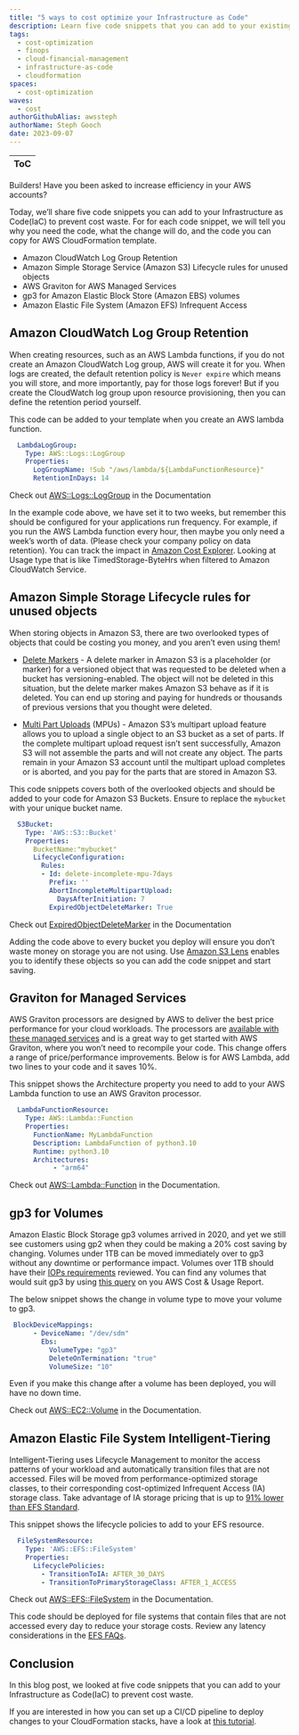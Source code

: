 ```yaml
---
title: "5 ways to cost optimize your Infrastructure as Code"
description: Learn five code snippets that you can add to your existing AWS CloudFormation templates to prevent cost waste.
tags:
  - cost-optimization
  - finops
  - cloud-financial-management
  - infrastructure-as-code
  - cloudformation
spaces:
  - cost-optimization
waves:
  - cost
authorGithubAlias: awssteph
authorName: Steph Gooch
date: 2023-09-07
---
```


| ToC |
|-----|

Builders! Have you been asked to increase efficiency in your AWS accounts?

Today, we’ll share five code snippets you can add to your Infrastructure as Code(IaC) to prevent cost waste. For for each code snippet, we will tell you why you need the code, what the change will do, and the code you can copy for AWS CloudFormation template.

* Amazon CloudWatch Log Group Retention
* Amazon Simple Storage Service (Amazon S3) Lifecycle rules for unused objects
* AWS Graviton for AWS Managed Services
* gp3 for Amazon Elastic Block Store (Amazon EBS) volumes
* Amazon Elastic File System (Amazon EFS) Infrequent Access

## Amazon CloudWatch Log Group Retention

When creating resources, such as an AWS Lambda functions, if you do not create an Amazon CloudWatch Log group, AWS will create it for you. When logs are created, the default retention policy is `Never expire` which means you will store, and more importantly, pay for those logs forever! But if you create the CloudWatch log group upon resource provisioning, then you can define the retention period yourself.

This code can be added to your template when you create an AWS lambda function.

```yaml
  LambdaLogGroup:
    Type: AWS::Logs::LogGroup
    Properties:
      LogGroupName: !Sub "/aws/lambda/${LambdaFunctionResource}"
      RetentionInDays: 14
```

Check out [AWS::Logs::LogGroup](https://docs.aws.amazon.com/AWSCloudFormation/latest/UserGuide/aws-resource-logs-loggroup.html?sc_channel=el&sc_campaign=costwave&sc_content=5-ways-to-cost-optimize-your-Infrastructure-as-Code&sc_geo=mult&sc_country=mult&sc_outcome=acq) in the Documentation

In the example code above, we have set it to two weeks, but remember this should be configured for your applications run frequency. For example, if you run the AWS Lambda function every hour, then maybe you only need a week’s worth of data. (Please check your company policy on data retention). You can track the impact in [Amazon Cost Explorer](https://us-east-1.console.aws.amazon.com/cost-management/home?region=us-east-1#/cost-explorer?chartStyle=STACK&costAggregate=unBlendedCost&endDate=2023-09-04&excludeForecasting=false&filter=%5B%7B%22dimension%22:%7B%22id%22:%22RecordTypeV2%22,%22displayValue%22:%22Charge%20type%22%7D,%22operator%22:%22EXCLUDES%22,%22values%22:%5B%7B%22value%22:%22Refund%22,%22displayValue%22:%22Refund%22%7D,%7B%22value%22:%22Credit%22,%22displayValue%22:%22Credit%22%7D%5D%7D,%7B%22dimension%22:%7B%22id%22:%22Service%22,%22displayValue%22:%22Service%22%7D,%22operator%22:%22INCLUDES%22,%22values%22:%5B%7B%22value%22:%22AmazonCloudWatch%22,%22displayValue%22:%22CloudWatch%22%7D%5D%7D%5D&futureRelativeRange=CUSTOM&granularity=Daily&groupBy=%5B%22UsageType%22%5D&historicalRelativeRange=CUSTOM&isDefault=true&reportName=New%20cost%20and%20usage%20report&showOnlyUncategorized=false&showOnlyUntagged=false&startDate=2023-08-01&usageAggregate=undefined&useNormalizedUnits=false). Looking at Usage type that is like TimedStorage-ByteHrs when filtered to Amazon CloudWatch Service.

## Amazon Simple Storage Lifecycle rules for unused objects

When storing objects in Amazon S3, there are two overlooked types of objects that could be costing you money, and you aren’t even using them!

* [Delete Markers](https://docs.aws.amazon.com/AmazonS3/latest/userguide/DeleteMarker.html?sc_channel=el&sc_campaign=costwave&sc_content=5-ways-to-cost-optimize-your-Infrastructure-as-Code&sc_geo=mult&sc_country=mult&sc_outcome=acq) - A delete marker in Amazon S3 is a placeholder (or marker) for a versioned object that was requested to be deleted when a bucket has versioning-enabled. The object will not be deleted in this situation, but the delete marker makes Amazon S3 behave as if it is deleted. You can end up storing and paying for hundreds or thousands of previous versions that you thought were deleted.

* [Multi Part Uploads](https://aws.amazon.com/blogs/aws-cloud-financial-management/discovering-and-deleting-incomplete-multipart-uploads-to-lower-amazon-s3-costs/?sc_channel=el&sc_campaign=costwave&sc_content=5-ways-to-cost-optimize-your-Infrastructure-as-Code&sc_geo=mult&sc_country=mult&sc_outcome=acq) (MPUs) - Amazon S3’s multipart upload feature allows you to upload a single object to an S3 bucket as a set of parts.  If the complete multipart upload request isn’t sent successfully, Amazon S3 will not assemble the parts and will not create any object. The parts remain in your Amazon S3 account until the multipart upload completes or is aborted, and you pay for the parts that are stored in Amazon S3.

 This code snippets covers both of the overlooked objects and should be added to your code for Amazon S3 Buckets. Ensure to replace the `mybucket` with your unique bucket name.

```yaml
  S3Bucket:
    Type: 'AWS::S3::Bucket'
    Properties:
      BucketName:"mybucket"
      LifecycleConfiguration:
        Rules:
        - Id: delete-incomplete-mpu-7days
          Prefix: ''
          AbortIncompleteMultipartUpload:
            DaysAfterInitiation: 7
          ExpiredObjectDeleteMarker: True
```

 Check out [ExpiredObjectDeleteMarker](https://docs.aws.amazon.com/AWSCloudFormation/latest/UserGuide/aws-properties-s3-bucket-lifecycleconfig-rule.html#cfn-s3-bucket-rule-expiredobjectdeletemarker?sc_channel=el&sc_campaign=costwave&sc_content=5-ways-to-cost-optimize-your-Infrastructure-as-Code&sc_geo=mult&sc_country=mult&sc_outcome=acq)  in the Documentation

Adding the code above to every bucket you deploy will ensure you don’t waste money on storage you are not using. Use [Amazon S3 Lens](https://docs.aws.amazon.com/AmazonS3/latest/userguide/storage-lens-optimize-storage.html#:~:text=performance%20and%20cost.-,Locate,-incomplete%20multipart%20uploads?sc_channel=el&sc_campaign=costwave&sc_content=5-ways-to-cost-optimize-your-Infrastructure-as-Code&sc_geo=mult&sc_country=mult&sc_outcome=acq) enables you to identify these objects so you can add the code snippet and start saving.

## Graviton for Managed Services

AWS Graviton processors are designed by AWS to deliver the best price performance for your cloud workloads. The processors are [available with these managed services](https://github.com/aws/aws-graviton-getting-started/blob/main/managed_services.md) and is a great way to get started with AWS Graviton, where you won’t need to recompile your code.  This change offers a range of price/performance improvements. Below is for AWS Lambda, add two lines to your code and it saves 10%.

This snippet shows the Architecture property you need to add to your AWS Lambda function to use an AWS Graviton processor.

```yaml
  LambdaFunctionResource:
    Type: AWS::Lambda::Function
    Properties:
      FunctionName: MyLambdaFunction
      Description: LambdaFunction of python3.10
      Runtime: python3.10
      Architectures:
           - "arm64"
```

Check out [AWS::Lambda::Function](https://docs.aws.amazon.com/AWSCloudFormation/latest/UserGuide/aws-resource-lambda-function.html?sc_channel=el&sc_campaign=costwave&sc_content=5-ways-to-cost-optimize-your-Infrastructure-as-Code&sc_geo=mult&sc_country=mult&sc_outcome=acq) in the Documentation.

## gp3 for Volumes

Amazon Elastic Block Storage gp3 volumes arrived in 2020, and yet we still see customers using gp2 when they could be making a 20% cost saving by changing. Volumes under 1TB can be moved immediately over to gp3 without any downtime or performance impact. Volumes over 1TB should have their [IOPs requirements](https://aws.amazon.com/ebs/pricing/?sc_channel=el&sc_campaign=costwave&sc_content=5-ways-to-cost-optimize-your-Infrastructure-as-Code&sc_geo=mult&sc_country=mult&sc_outcome=acq) reviewed. You can find any volumes that would suit gp3 by using [this query](https://wellarchitectedlabs.com/cost/300_labs/300_cur_queries/queries/cost_optimization/#amazon-ebs-volumes-modernize-gp2-to-gp3) on you AWS Cost & Usage Report.

The below snippet shows the change in volume type to move your volume to gp3.

```yaml
 BlockDeviceMappings: 
      - DeviceName: "/dev/sdm"
        Ebs: 
          VolumeType: "gp3"
          DeleteOnTermination: "true" 
          VolumeSize: "10"
```

Even if you make this change after a volume has been deployed, you will have no down time.

Check out [AWS::EC2::Volume](https://docs.aws.amazon.com/AWSCloudFormation/latest/UserGuide/aws-resource-ec2-volume.html?sc_channel=el&sc_campaign=costwave&sc_content=5-ways-to-cost-optimize-your-Infrastructure-as-Code&sc_geo=mult&sc_country=mult&sc_outcome=acq) in the Documentation.

## Amazon Elastic File System Intelligent-Tiering

Intelligent-Tiering uses Lifecycle Management to monitor the access patterns of your workload and automatically transition files that are not accessed.  Files will be moved from performance-optimized storage classes, to their corresponding cost-optimized Infrequent Access (IA) storage class. Take advantage of IA storage pricing that is up to [91% lower than EFS Standard](https://aws.amazon.com/efs/faq/#:~:text=With%20EFS%20Intelligent%2DTiering%2C%20you,not%20for%20repeated%20data%20access?sc_channel=el&sc_campaign=costwave&sc_content=5-ways-to-cost-optimize-your-Infrastructure-as-Code&sc_geo=mult&sc_country=mult&sc_outcome=acq).

This snippet shows the lifecycle policies to add to your EFS resource.

```yaml
  FileSystemResource:
    Type: 'AWS::EFS::FileSystem'
    Properties:
      LifecyclePolicies:
        - TransitionToIA: AFTER_30_DAYS
        - TransitionToPrimaryStorageClass: AFTER_1_ACCESS
```

Check out [AWS::EFS::FileSystem](https://docs.aws.amazon.com/AWSCloudFormation/latest/UserGuide/aws-resource-efs-filesystem.html?sc_channel=el&sc_campaign=costwave&sc_content=5-ways-to-cost-optimize-your-Infrastructure-as-Code&sc_geo=mult&sc_country=mult&sc_outcome=acq) in the Documentation.

This code should be deployed for file systems that contain files that are not accessed every day to reduce your storage costs. Review any latency considerations in the [EFS FAQs](https://www.amazonaws.com/efs/faq/?sc_channel=el&sc_campaign=costwave&sc_content=5-ways-to-cost-optimize-your-Infrastructure-as-Code&sc_geo=mult&sc_country=mult&sc_outcome=acq).

## Conclusion

In this blog post, we looked at five code snippets that you can add to your Infrastructure as Code(IaC) to prevent cost waste.

If you are interested in how you can set up a CI/CD pipeline to deploy changes to your CloudFormation stacks, have a look at [this tutorial](/tutorials/build-ci-cd-pipeline-iac-cloudformation).

